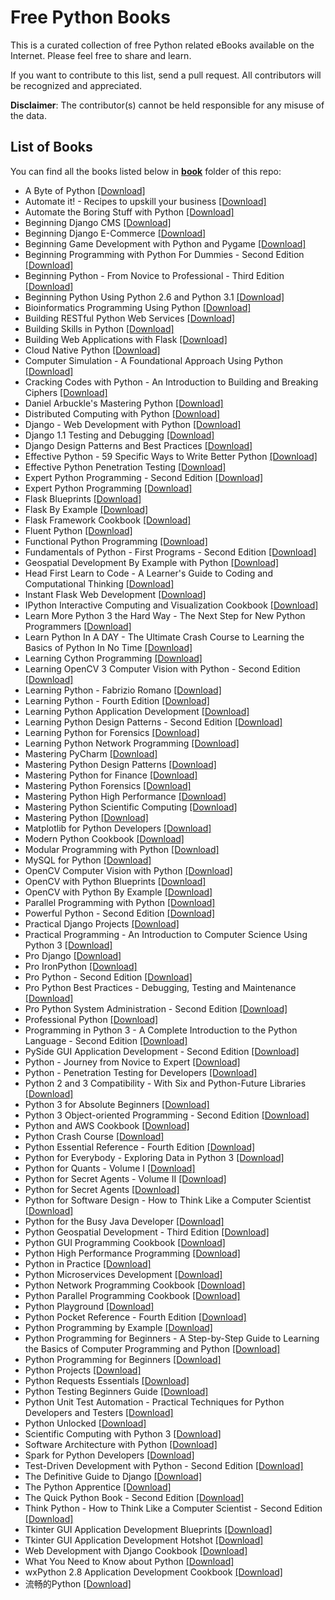# Free Python Books

This is a curated collection of free Python related eBooks available on the Internet. Please feel free to share and learn.

If you want to contribute to this list, send a pull request. All contributors will be recognized and appreciated.

**Disclaimer**: The contributor(s) cannot be held responsible for any misuse of the data.

## List of Books

You can find all the books listed below in [**book**](/book) folder of this repo:

* A Byte of Python [[Download]](/book/A%20Byte%20of%20Python.pdf)
* Automate it! - Recipes to upskill your business [[Download]](/book/Automate%20it%21%20-%20Recipes%20to%20upskill%20your%20business.pdf)
* Automate the Boring Stuff with Python [[Download]](/book/Automate%20the%20Boring%20Stuff%20with%20Python.epub)
* Beginning Django CMS [[Download]](/book/Beginning%20Django%20CMS.pdf)
* Beginning Django E-Commerce [[Download]](/book/Beginning%20Django%20E-Commerce.pdf)
* Beginning Game Development with Python and Pygame [[Download]](/book/Beginning%20Game%20Development%20with%20Python%20and%20Pygame.pdf)
* Beginning Programming with Python For Dummies - Second Edition [[Download]](/book/Beginning%20Programming%20with%20Python%20For%20Dummies%20-%20Second%20Edition.epub)
* Beginning Python - From Novice to Professional - Third Edition [[Download]](/book/Beginning%20Python%20-%20From%20Novice%20to%20Professional%20-%20Third%20Edition.pdf)
* Beginning Python Using Python 2.6 and Python 3.1 [[Download]](/book/Beginning%20Python%20Using%20Python%202.6%20and%20Python%203.1.pdf)
* Bioinformatics Programming Using Python [[Download]](/book/Bioinformatics%20Programming%20Using%20Python.pdf)
* Building RESTful Python Web Services [[Download]](/book/Building%20RESTful%20Python%20Web%20Services.pdf)
* Building Skills in Python [[Download]](/book/Building%20Skills%20in%20Python.pdf)
* Building Web Applications with Flask [[Download]](/book/Building%20Web%20Applications%20with%20Flask.pdf)
* Cloud Native Python [[Download]](/book/Cloud%20Native%20Python.azw3)
* Computer Simulation - A Foundational Approach Using Python [[Download]](/book/Computer%20Simulation%20-%20A%20Foundational%20Approach%20Using%20Python.pdf)
* Cracking Codes with Python - An Introduction to Building and Breaking Ciphers [[Download]](/book/Cracking%20Codes%20with%20Python%20-%20An%20Introduction%20to%20Building%20and%20Breaking%20Ciphers.epub)
* Daniel Arbuckle's Mastering Python [[Download]](/book/Daniel%20Arbuckle%27s%20Mastering%20Python.epub)
* Distributed Computing with Python [[Download]](/book/Distributed%20Computing%20with%20Python.pdf)
* Django - Web Development with Python [[Download]](/book/Django%20-%20Web%20Development%20with%20Python.pdf)
* Django 1.1 Testing and Debugging [[Download]](/book/Django%201.1%20Testing%20and%20Debugging.pdf)
* Django Design Patterns and Best Practices [[Download]](/book/Django%20Design%20Patterns%20and%20Best%20Practices.pdf)
* Effective Python - 59 Specific Ways to Write Better Python [[Download]](/book/Effective%20Python%20-%2059%20Specific%20Ways%20to%20Write%20Better%20Python.epub)
* Effective Python Penetration Testing [[Download]](/book/Effective%20Python%20Penetration%20Testing.pdf)
* Expert Python Programming - Second Edition [[Download]](/book/Expert%20Python%20Programming%20-%20Second%20Edition.pdf)
* Expert Python Programming [[Download]](/book/Expert%20Python%20Programming.pdf)
* Flask Blueprints [[Download]](/book/Flask%20Blueprints.pdf)
* Flask By Example [[Download]](/book/Flask%20By%20Example.pdf)
* Flask Framework Cookbook [[Download]](/book/Flask%20Framework%20Cookbook.pdf)
* Fluent Python [[Download]](/book/Fluent%20Python.pdf)
* Functional Python Programming [[Download]](/book/Functional%20Python%20Programming.pdf)
* Fundamentals of Python - First Programs - Second Edition [[Download]](/book/Fundamentals%20of%20Python%20-%20First%20Programs%20-%20Second%20Edition.pdf)
* Geospatial Development By Example with Python [[Download]](/book/Geospatial%20Development%20By%20Example%20with%20Python.pdf)
* Head First Learn to Code - A Learner's Guide to Coding and Computational Thinking [[Download]](/book/Head%20First%20Learn%20to%20Code%20-%20A%20Learner%27s%20Guide%20to%20Coding%20and%20Computational%20Thinking.pdf)
* Instant Flask Web Development [[Download]](/book/Instant%20Flask%20Web%20Development.pdf)
* IPython Interactive Computing and Visualization Cookbook [[Download]](/book/IPython%20Interactive%20Computing%20and%20Visualization%20Cookbook.pdf)
* Learn More Python 3 the Hard Way - The Next Step for New Python Programmers [[Download]](/book/Learn%20More%20Python%203%20the%20Hard%20Way%20-%20The%20Next%20Step%20for%20New%20Python%20Programmers.pdf)
* Learn Python In A DAY - The Ultimate Crash Course to Learning the Basics of Python In No Time [[Download]](/book/Learn%20Python%20In%20A%20DAY%20-%20The%20Ultimate%20Crash%20Course%20to%20Learning%20the%20Basics%20of%20Python%20In%20No%20Time.epub)
* Learning Cython Programming [[Download]](/book/Learning%20Cython%20Programming.pdf)
* Learning OpenCV 3 Computer Vision with Python - Second Edition [[Download]](/book/Learning%20OpenCV%203%20Computer%20Vision%20with%20Python%20-%20Second%20Edition.pdf)
* Learning Python - Fabrizio Romano [[Download]](/book/Learning%20Python%20-%20Fabrizio%20Romano.pdf)
* Learning Python - Fourth Edition [[Download]](/book/Learning%20Python%20-%20Fourth%20Edition.pdf)
* Learning Python Application Development [[Download]](/book/Learning%20Python%20Application%20Development.pdf)
* Learning Python Design Patterns - Second Edition [[Download]](/book/Learning%20Python%20Design%20Patterns%20-%20Second%20Edition.pdf)
* Learning Python for Forensics [[Download]](/book/Learning%20Python%20for%20Forensics.pdf)
* Learning Python Network Programming [[Download]](/book/Learning%20Python%20Network%20Programming.pdf)
* Mastering PyCharm [[Download]](/book/Mastering%20PyCharm.pdf)
* Mastering Python Design Patterns [[Download]](/book/Mastering%20Python%20Design%20Patterns.pdf)
* Mastering Python for Finance [[Download]](/book/Mastering%20Python%20for%20Finance.pdf)
* Mastering Python Forensics [[Download]](/book/Mastering%20Python%20Forensics.pdf)
* Mastering Python High Performance [[Download]](/book/Mastering%20Python%20High%20Performance.pdf)
* Mastering Python Scientific Computing [[Download]](/book/Mastering%20Python%20Scientific%20Computing.pdf)
* Mastering Python [[Download]](/book/Mastering%20Python.pdf)
* Matplotlib for Python Developers [[Download]](/book/Matplotlib%20for%20Python%20Developers.pdf)
* Modern Python Cookbook [[Download]](/book/Modern%20Python%20Cookbook.pdf)
* Modular Programming with Python [[Download]](/book/Modular%20Programming%20with%20Python.pdf)
* MySQL for Python [[Download]](/book/MySQL%20for%20Python.pdf)
* OpenCV Computer Vision with Python [[Download]](/book/OpenCV%20Computer%20Vision%20with%20Python.pdf)
* OpenCV with Python Blueprints [[Download]](/book/OpenCV%20with%20Python%20Blueprints.pdf)
* OpenCV with Python By Example [[Download]](/book/OpenCV%20with%20Python%20By%20Example.pdf)
* Parallel Programming with Python [[Download]](/book/Parallel%20Programming%20with%20Python.pdf)
* Powerful Python - Second Edition [[Download]](/book/Powerful%20Python%20-%20Second%20Edition.epub)
* Practical Django Projects [[Download]](/book/Practical%20Django%20Projects.pdf)
* Practical Programming - An Introduction to Computer Science Using Python 3 [[Download]](/book/Practical%20Programming%20-%20An%20Introduction%20to%20Computer%20Science%20Using%20Python%203.pdf)
* Pro Django [[Download]](/book/Pro%20Django.pdf)
* Pro IronPython [[Download]](/book/Pro%20IronPython.pdf)
* Pro Python - Second Edition [[Download]](/book/Pro%20Python%20-%20Second%20Edition.pdf)
* Pro Python Best Practices - Debugging, Testing and Maintenance [[Download]](/book/Pro%20Python%20Best%20Practices%20-%20Debugging%2C%20Testing%20and%20Maintenance.pdf)
* Pro Python System Administration - Second Edition [[Download]](/book/Pro%20Python%20System%20Administration%20-%20Second%20Edition.pdf)
* Professional Python [[Download]](/book/Professional%20Python.epub)
* Programming in Python 3 - A Complete Introduction to the Python Language - Second Edition [[Download]](/book/Programming%20in%20Python%203%20-%20A%20Complete%20Introduction%20to%20the%20Python%20Language%20-%20Second%20Edition.pdf)
* PySide GUI Application Development - Second Edition [[Download]](/book/PySide%20GUI%20Application%20Development%20-%20Second%20Edition.pdf)
* Python - Journey from Novice to Expert [[Download]](/book/Python%20-%20Journey%20from%20Novice%20to%20Expert.pdf)
* Python - Penetration Testing for Developers [[Download]](/book/Python%20-%20Penetration%20Testing%20for%20Developers.pdf)
* Python 2 and 3 Compatibility - With Six and Python-Future Libraries [[Download]](/book/Python%202%20and%203%20Compatibility%20-%20With%20Six%20and%20Python-Future%20Libraries.pdf)
* Python 3 for Absolute Beginners [[Download]](/book/Python%203%20for%20Absolute%20Beginners.pdf)
* Python 3 Object-oriented Programming - Second Edition [[Download]](/book/Python%203%20Object-oriented%20Programming%20-%20Second%20Edition.pdf)
* Python and AWS Cookbook [[Download]](/book/Python%20and%20AWS%20Cookbook.pdf)
* Python Crash Course [[Download]](/book/Python%20Crash%20Course.epub)
* Python Essential Reference - Fourth Edition [[Download]](/book/Python%20Essential%20Reference%20-%20Fourth%20Edition.pdf)
* Python for Everybody - Exploring Data in Python 3 [[Download]](/book/Python%20for%20Everybody%20-%20Exploring%20Data%20in%20Python%203.pdf)
* Python for Quants - Volume I [[Download]](/book/Python%20for%20Quants%20-%20Volume%20I.pdf)
* Python for Secret Agents - Volume II [[Download]](/book/Python%20for%20Secret%20Agents%20-%20Volume%20II.pdf)
* Python for Secret Agents [[Download]](/book/Python%20for%20Secret%20Agents.pdf)
* Python for Software Design - How to Think Like a Computer Scientist [[Download]](/book/Python%20for%20Software%20Design%20-%20How%20to%20Think%20Like%20a%20Computer%20Scientist.pdf)
* Python for the Busy Java Developer [[Download]](/book/Python%20for%20the%20Busy%20Java%20Developer.pdf)
* Python Geospatial Development - Third Edition [[Download]](/book/Python%20Geospatial%20Development%20-%20Third%20Edition.pdf)
* Python GUI Programming Cookbook [[Download]](/book/Python%20GUI%20Programming%20Cookbook.pdf)
* Python High Performance Programming [[Download]](/book/Python%20High%20Performance%20Programming.pdf)
* Python in Practice [[Download]](/book/Python%20in%20Practice.pdf)
* Python Microservices Development [[Download]](/book/Python%20Microservices%20Development.epub)
* Python Network Programming Cookbook [[Download]](/book/Python%20Network%20Programming%20Cookbook.pdf)
* Python Parallel Programming Cookbook [[Download]](/book/Python%20Parallel%20Programming%20Cookbook.pdf)
* Python Playground [[Download]](/book/Python%20Playground.epub)
* Python Pocket Reference - Fourth Edition [[Download]](/book/Python%20Pocket%20Reference%20-%20Fourth%20Edition.pdf)
* Python Programming by Example [[Download]](/book/Python%20Programming%20by%20Example.epub)
* Python Programming for Beginners - A Step-by-Step Guide to Learning the Basics of Computer Programming and Python [[Download]](/book/Python%20Programming%20for%20Beginners%20-%20A%20Step-by-Step%20Guide%20to%20Learning%20the%20Basics%20of%20Computer%20Programming%20and%20Python.epub)
* Python Programming for Beginners [[Download]](/book/Python%20Programming%20for%20Beginners.epub)
* Python Projects [[Download]](/book/Python%20Projects.pdf)
* Python Requests Essentials [[Download]](/book/Python%20Requests%20Essentials.pdf)
* Python Testing Beginners Guide [[Download]](/book/Python%20Testing%20Beginners%20Guide.pdf)
* Python Unit Test Automation - Practical Techniques for Python Developers and Testers [[Download]](/book/Python%20Unit%20Test%20Automation%20-%20Practical%20Techniques%20for%20Python%20Developers%20and%20Testers.pdf)
* Python Unlocked [[Download]](/book/Python%20Unlocked.pdf)
* Scientific Computing with Python 3 [[Download]](/book/Scientific%20Computing%20with%20Python%203.pdf)
* Software Architecture with Python [[Download]](/book/Software%20Architecture%20with%20Python.pdf)
* Spark for Python Developers [[Download]](/book/Spark%20for%20Python%20Developers.pdf)
* Test-Driven Development with Python - Second Edition [[Download]](/book/Test-Driven%20Development%20with%20Python%20-%20Second%20Edition.pdf)
* The Definitive Guide to Django [[Download]](/book/The%20Definitive%20Guide%20to%20Django.pdf)
* The Python Apprentice [[Download]](/book/The%20Python%20Apprentice.epub)
* The Quick Python Book - Second Edition [[Download]](/book/The%20Quick%20Python%20Book%20-%20Second%20Edition.pdf)
* Think Python - How to Think Like a Computer Scientist - Second Edition [[Download]](/book/Think%20Python%20-%20How%20to%20Think%20Like%20a%20Computer%20Scientist%20-%20Second%20Edition.pdf)
* Tkinter GUI Application Development Blueprints [[Download]](/book/Tkinter%20GUI%20Application%20Development%20Blueprints.pdf)
* Tkinter GUI Application Development Hotshot [[Download]](/book/Tkinter%20GUI%20Application%20Development%20Hotshot.pdf)
* Web Development with Django Cookbook [[Download]](/book/Web%20Development%20with%20Django%20Cookbook.pdf)
* What You Need to Know about Python [[Download]](/book/What%20You%20Need%20to%20Know%20about%20Python.pdf)
* wxPython 2.8 Application Development Cookbook [[Download]](/book/wxPython%202.8%20Application%20Development%20Cookbook.pdf)
* 流畅的Python [[Download]](/book/%E6%B5%81%E7%95%85%E7%9A%84Python.epub)

